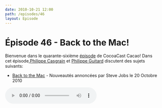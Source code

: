 ```yaml
---
date: 2010-10-21 12:00
path: /episodes/46
layout: Episode
---
```

# Épisode 46 - Back to the Mac!
<p>Bienvenue dans le quarante-sixième <a href="https://archive.org/download/cacaocast/cacaocast_46.mp3" title="CocoaCast Cacao Episode 46">épisode</a> de CocoaCast Cacao! Dans cet épisode,<a href="http://www.twitter.com/philippec" title="Philippe Casgrain sur Twitter">Philippe Casgrain</a> et <a href="http://www.twitter.com/philippeguitard" title="Philippe Guitard sur Twitter">Philippe Guitard</a> discutent des sujets suivants:</p>
<ul><li><a href="http://www.apple.com/apple-events/october-2010/" title="Back to the Mac">Back to the Mac</a> - Nouveautés annoncées par Steve Jobs le 20 Octobre 2010</li>
</ul>
<p><audio controls><source src="https://archive.org/download/cacaocast/cacaocast_46.mp3" type="audio/mpeg"><source src="https://archive.org/download/cacaocast/cacaocast_46.mp3" type="audio/mp4">Votre navigateur ne supporte pas l'élément audio / Your browser does not support the audio element.</audio></p>
